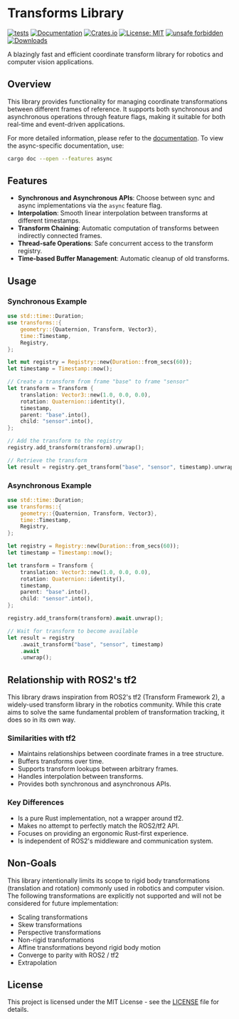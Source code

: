 # Transforms Library

[![tests](https://github.com/dHofmeister/transforms/actions/workflows/tests.yml/badge.svg?branch=master)](https://github.com/dHofmeister/transforms/actions/workflows/tests.yml)
[![Documentation](https://docs.rs/transforms/badge.svg)](https://docs.rs/transforms)
[![Crates.io](https://img.shields.io/crates/v/transforms.svg)](https://crates.io/crates/transforms)
[![License: MIT](https://img.shields.io/badge/license-MIT-blue.svg)](https://opensource.org/licenses/MIT)
[![unsafe forbidden](https://img.shields.io/badge/unsafe-forbidden-success.svg)](https://github.com/rust-secure-code/safety-dance/)
[![Downloads](https://img.shields.io/crates/d/transforms.svg)](https://crates.io/crates/transforms)

A blazingly fast and efficient coordinate transform library for robotics and computer vision applications.

## Overview

This library provides functionality for managing coordinate transformations between different frames of reference. It supports both synchronous and asynchronous operations through feature flags, making it suitable for both real-time and event-driven applications.

For more detailed information, please refer to the [documentation](https://docs.rs/transforms). To view the async-specific documentation, use:

```bash
cargo doc --open --features async
```

## Features

- **Synchronous and Asynchronous APIs**: Choose between sync and async implementations via the `async` feature flag.
- **Interpolation**: Smooth linear interpolation between transforms at different timestamps.
- **Transform Chaining**: Automatic computation of transforms between indirectly connected frames.
- **Thread-safe Operations**: Safe concurrent access to the transform registry.
- **Time-based Buffer Management**: Automatic cleanup of old transforms.
## Usage

### Synchronous Example

```rust
use std::time::Duration;
use transforms::{
    geometry::{Quaternion, Transform, Vector3},
    time::Timestamp,
    Registry,
};

let mut registry = Registry::new(Duration::from_secs(60));
let timestamp = Timestamp::now();

// Create a transform from frame "base" to frame "sensor"
let transform = Transform {
    translation: Vector3::new(1.0, 0.0, 0.0),
    rotation: Quaternion::identity(),
    timestamp,
    parent: "base".into(),
    child: "sensor".into(),
};

// Add the transform to the registry
registry.add_transform(transform).unwrap();

// Retrieve the transform
let result = registry.get_transform("base", "sensor", timestamp).unwrap();
```

### Asynchronous Example

```rust
use std::time::Duration;
use transforms::{
    geometry::{Quaternion, Transform, Vector3},
    time::Timestamp,
    Registry,
};

let registry = Registry::new(Duration::from_secs(60));
let timestamp = Timestamp::now();

let transform = Transform {
    translation: Vector3::new(1.0, 0.0, 0.0),
    rotation: Quaternion::identity(),
    timestamp,
    parent: "base".into(),
    child: "sensor".into(),
};

registry.add_transform(transform).await.unwrap();

// Wait for transform to become available
let result = registry
    .await_transform("base", "sensor", timestamp)
    .await
    .unwrap();
```
## Relationship with ROS2's tf2

This library draws inspiration from ROS2's tf2 (Transform Framework 2), a widely-used transform library in the robotics community. While this crate aims to solve the same fundamental problem of transformation tracking, it does so in its own way.

### Similarities with tf2

- Maintains relationships between coordinate frames in a tree structure.
- Buffers transforms over time.
- Supports transform lookups between arbitrary frames.
- Handles interpolation between transforms.
- Provides both synchronous and asynchronous APIs.

### Key Differences

- Is a pure Rust implementation, not a wrapper around tf2.
- Makes no attempt to perfectly match the ROS2/tf2 API.
- Focuses on providing an ergonomic Rust-first experience.
- Is independent of ROS2's middleware and communication system.

## Non-Goals

This library intentionally limits its scope to rigid body transformations (translation and rotation) commonly used in robotics and computer vision. The following transformations are explicitly not supported and will not be considered for future implementation:

- Scaling transformations
- Skew transformations
- Perspective transformations
- Non-rigid transformations
- Affine transformations beyond rigid body motion
- Converge to parity with ROS2 / tf2
- Extrapolation

## License

This project is licensed under the MIT License - see the [LICENSE](LICENSE) file for details.
